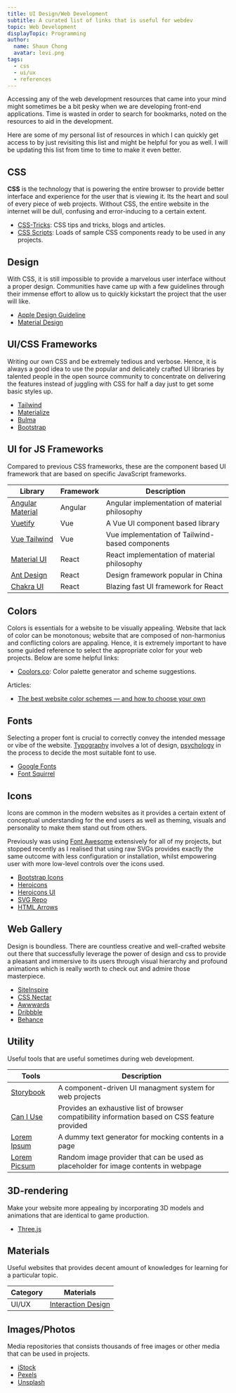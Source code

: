 ```yaml
---
title: UI Design/Web Development
subtitle: A curated list of links that is useful for webdev
topic: Web Development
displayTopic: Programming
author:
  name: Shaun Chong
  avatar: levi.png
tags:
  - css
  - ui/ux
  - references
---
```


Accessing any of the web development resources that came into your mind might sometimes be a bit pesky when we are developing front-end applications. Time is wasted in order to search for bookmarks, noted on the resources to aid in the development.

Here are some of my personal list of resources in which I can quickly get access to by just revisiting this list and might be helpful for you as well. I will be updating this list from time to time to make it even better.

## CSS

**CSS** is the technology that is powering the entire browser to provide better interface and experience for the user that is viewing it. Its the heart and soul of every piece of web projects. Without CSS, the entire website in the internet will be dull, confusing and error-inducing to a certain extent.

- [CSS-Tricks](https://css-tricks.com/): CSS tips and tricks, blogs and articles.
- [CSS Scripts](https://www.cssscript.com/): Loads of sample CSS components ready to be used in any projects.

## Design

With CSS, it is still impossible to provide a marvelous user interface without a proper design. Communities have came up with a few guidelines through their immense effort to allow us to quickly kickstart the project that the user will like.

- [Apple Design Guideline](https://developer.apple.com/design/human-interface-guidelines/)
- [Material Design](https://material.io/)

## UI/CSS Frameworks

Writing our own CSS and be extremely tedious and verbose. Hence, it is always a good idea to use the popular and delicately crafted UI libraries by talented people in the open source community to concentrate on delivering the features instead of juggling with CSS for half a day just to get some basic styles up.

- [Tailwind](https://tailwindcss.com/)
- [Materialize](https://materializecss.com/)
- [Bulma](https://bulma.io/)
- [Bootstrap](https://getbootstrap.com/)

## UI for JS Frameworks

Compared to previous CSS frameworks, these are the component based UI framework that are based on specific JavaScript frameworks.

| Library                                          | Framework | Description                                     |
| ------------------------------------------------ | --------- | ----------------------------------------------- |
| [Angular Material](https://material.angular.io/) | Angular   | Angular implementation of material philosophy   |
| [Vuetify](https://vuetifyjs.com/en/)             | Vue       | A Vue UI component based library                |
| [Vue Tailwind](https://www.vue-tailwind.com/)    | Vue       | Vue implementation of Tailwind-based components |
| [Material UI](https://mui.com/)                  | React     | React implementation of material philosophy     |
| [Ant Design](https://ant.design/)                | React     | Design framework popular in China               |
| [Chakra UI](https://chakra-ui.com/)              | React     | Blazing fast UI framework for React             |

## Colors

Colors is essentials for a website to be visually appealing. Website that lack of color can be monotonous; website that are composed of non-harmonius and conflicting colors are appaling. Hence, it is extremely important to have some guided reference to select the appropriate color for your web projects. Below are some helpful links:

- [Coolors.co](https://coolors.co/): Color palette generator and scheme suggestions.

Articles:

- [The best website color schemes — and how to choose your own](https://www.canva.com/learn/website-color-schemes/)

## Fonts

Selecting a proper font is crucial to correctly convey the intended message or vibe of the website. [Typography](https://en.wikipedia.org/wiki/Typography) involves a lot of design, [psychology](https://en.wikipedia.org/wiki/Psychology) in the process to decide the most suitable font to use.

- [Google Fonts](https://fonts.google.com/)
- [Font Squirrel](https://www.fontsquirrel)

## Icons

Icons are common in the modern websites as it provides a certain extent of conceptual understanding for the end users as well as theming, visuals and personality to make them stand out from others.

Previously was using [Font Awesome](https://fontawesome.com/) extensively for all of my projects, but stopped recently as I realised that using raw SVGs provides exactly the same outcome with less configuration or installation, whilst empowering user with more low-level controls over the icons used.

- [Bootstrap Icons](https://icons.getbootstrap.com/)
- [Heroicons](https://heroicons.com/)
- [Heroicons UI](https://github.com/sschoger/heroicons-ui)
- [SVG Repo](https://www.svgrepo.com/)
- [HTML Arrows](https://www.toptal.com/designers/htmlarrows/)

## Web Gallery

Design is boundless. There are countless creative and well-crafted website out there that successfully leverage the power of design and css to provide a pleasant and immersive to its users through visual hierarchy and profound animations which is really worth to check out and admire those masterpiece.

- [SiteInspire](https://www.siteinspire.com/)
- [CSS Nectar](https://cssnectar.com/)
- [Awwwards](https://www.awwwards.com/)
- [Dribbble](https://dribbble.com/)
- [Behance](https://www.behance.net/)

## Utility

Useful tools that are useful sometimes during web development.

| Tools                                  | Description                                                                                    |
| -------------------------------------- | ---------------------------------------------------------------------------------------------- |
| [Storybook](https://storybook.js.org/) | A component-driven UI managment system for web projects                                        |
| [Can I Use](https://caniuse.com/)      | Provides an exhaustive list of browser compatibility information based on CSS feature provided |
| [Lorem Ipsum](https://loremipsum.io/)  | A dummy text generator for mocking contents in a page                                          |
| [Lorem Picsum](https://picsum.photos/) | Random image provider that can be used as placeholder for image contents in webpage            |

## 3D-rendering

Make your website more appealing by incorporating 3D models and animations that are identical to game production.

- [Three.js](https://threejs.org/)

## Materials

Useful websites that provides decent amount of knowledges for learning for a particular topic.

| Category | Materials                                                 |
| -------- | --------------------------------------------------------- |
| UI/UX    | [Interaction Design](https://www.interaction-design.org/) |

## Images/Photos

Media repositories that consists thousands of free images or other media that can be used in projects.

- [iStock](https://www.istockphoto.com/)
- [Pexels](https://www.pexels.com/)
- [Unsplash](https://unsplash.com/)
